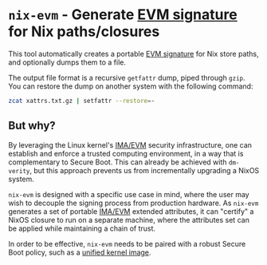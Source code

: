 # `nix-evm` - Generate [EVM signature] for Nix paths/closures

This tool automatically creates a portable [EVM signature] for Nix store paths, and optionally dumps them to a file.

The output file format is a recursive `getfattr` dump, piped through `gzip`. You can restore the dump on another system with the following command:

```sh
zcat xattrs.txt.gz | setfattr --restore=-
```

## But why?

By leveraging the Linux kernel's [IMA/EVM] security infrastructure, one can establish and enforce a trusted computing environment, in a way that is complementary to Secure Boot. This can already be achieved with `dm-verity`, but this approach prevents us from incrementally upgrading a NixOS system.

`nix-evm` is designed with a specific use case in mind, where the user may wish to decouple the signing process from production hardware. As `nix-evm` generates a set of portable [IMA/EVM] extended attributes, it can "certify" a NixOS closure to run on a separate machine, where the attributes set can be applied while maintaining a chain of trust.

In order to be effective, `nix-evm` needs to be paired with a robust Secure Boot policy, such as a [unified kernel image].

[EVM signature]: https://ima-doc.readthedocs.io/en/latest/ima-concepts.html#evm-signature
[IMA/EVM]: https://ima-doc.readthedocs.io/en/latest/ima-concepts.html
[unified kernel image]: https://uapi-group.org/specifications/specs/unified_kernel_image/
